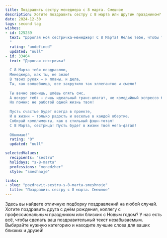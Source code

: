 ```yaml
---
title: Поздравить сестру менеджера с 8 марта. Смешное
description: Хотите поздравить сестру с 8 марта или другим праздником? Наш ИИ создаст незабываемое поздравление, а вы обязательно выделитесь среди других.  
date: 2024-12-30
tags: second tag
wishes:
- id: 125239
  text: "Дорогая моя сестричка-менеджер! С 8 Марта! Желаю тебе, чтобы твой рабочий график был таким же гибким, как твоя фантазия, а клиенты – такими же приятными, как шоколадки в твоем секретном ящике (который я, конечно же, никогда не трогала!).  Пусть все задачи решаются сами собой, а босс дарит тебе только премии и дополнительные выходные!  Короче, с праздником!  Пусть сегодня весь мир крутится вокруг тебя (ну, или хотя бы круассаны на завтрак!).
  "
  rating: "undefined"
  updated: "null"
- id: 33464
  text: "Дорогая сестричка!
  
  С 8 Марта тебя поздравляю,
  Менеджера, как ты, не знаю!
  В твоих руках – и планы, и дела,
  Ты, как волшебница, все закрутило так эллегантно и смело!
  
  Ты вечно звонишь, шлёшь опять смс,
  А вокруг тебя – лишь идеальный транс-шпагат, не комедийный эспрессо без бестабличных секрета,
  Но помни: не работой одной жизнь твоя!
  
  Пусть счастье будет всегда в проекте,
  И в жизни – только радость и веселье в каждой обертке.
  Собирай комплименты, как в стильный фэшн-тотал!
  С 8 Марта, сестрица! Пусть будет в жизни твой мега-фатал!
  
  Обнимаю!"
  rating: "0"
  updated: "null"

selectedValues:
  recipients: "sestru"
  holidays: "s-8-marta"
  professions: "menedzher"
  style: "smeshnoje"

links:
- slug: "pozdravit-sestru-s-8-marta-smeshnoje"
  title: "Поздравить сестру с 8 марта. Смешное"
---
```


Здесь вы найдете отличную подборку поздравлений на любой случай. 
Хотите поздравить друга с днём рождения, коллегу с профессиональным праздником или близких с Новым годом? У нас есть всё, чтобы сделать ваш поздравительный текст незабываемым. Выбирайте нужную категорию и находите лучшие слова для ваших близких и друзей!
